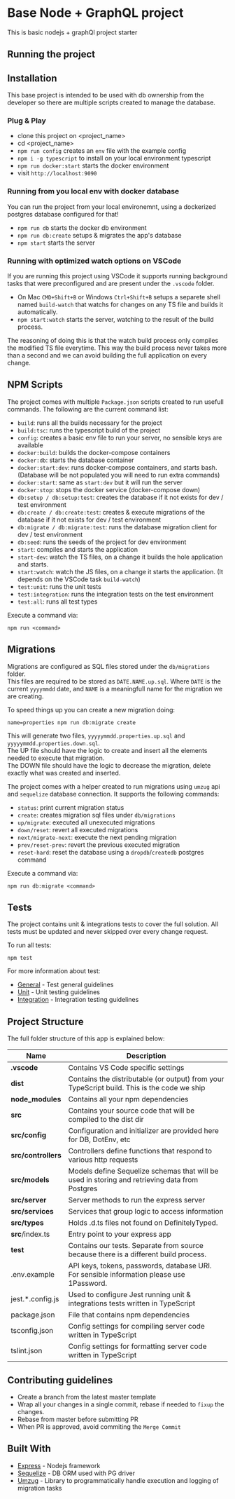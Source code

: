 # Base Node + GraphQL project

This is basic nodejs + graphQl project starter

## Running the project

## Installation

This base project is intended to be used with db ownership from the developer so there are multiple scripts created to manage the database.

### Plug & Play

- clone this project on <project_name>
- cd <project_name>
- `npm run config` creates an `env` file with the example config
- `npm i -g typescript` to install on your local environment typescript
- `npm run docker:start` starts the docker environment
- visit `http://localhost:9090`

### Running from you local env with docker database

You can run the project from your local environemnt, using a dockerized postgres database configured for that!

- `npm run db` starts the docker db environment
- `npm run db:create` setups & migrates the app's database
- `npm start` starts the server

### Running with optimized watch options on VSCode

If you are running this project using VSCode it supports running background tasks that were preconfigured
and are present under the `.vscode` folder.

- On Mac `CMD+Shift+B` or Windows `Ctrl+Shift+B` setups a separete shell named `build-watch`
  that watchs for changes on any TS file and builds it automatically.
- `npm start:watch` starts the server, watching to the result of the build process.

The reasoning of doing this is that the watch build process only compiles the modified TS file everytime.
This way the build process never takes more than a second and we can avoid building the full application on every change.

## NPM Scripts

The project comes with multiple `Package.json` scripts created to run usefull commands.
The following are the current command list:

- `build`: runs all the builds necessary for the project
- `build:tsc`: runs the typescript build of the project
- `config`: creates a basic env file to run your server, no sensible keys are available
- `docker:build`: builds the docker-compose containers
- `docker:db`: starts the database container
- `docker:start:dev`: runs docker-compose containers, and starts bash. (Database will be not populated you will need to run extra commands)
- `docker:start`: same as `start:dev` but it will run the server
- `docker:stop`: stops the docker service (docker-compose down)
- `db:setup / db:setup:test`: creates the database if it not exists for dev / test environment
- `db:create / db:create:test`: creates & execute migrations of the database if it not exists for dev / test environment
- `db:migrate / db:migrate:test`: runs the database migration client for dev / test environment
- `db:seed`: runs the seeds of the project for dev environment
- `start`: compiles and starts the application
- `start-dev`: watch the TS files, on a change it builds the hole application and starts.
- `start:watch`: watch the JS files, on a change it starts the application. (It depends on the VSCode task `build-watch`)
- `test:unit`: runs the unit tests
- `test:integration`: runs the integration tests on the test environment
- `test:all`: runs all test types

Execute a command via:

```shell
npm run <command>
```

## Migrations

Migrations are configured as SQL files stored under the `db/migrations` folder.  
This files are required to be stored as `DATE.NAME.up.sql`. Where `DATE` is the current `yyyymmdd` date, and `NAME` is a meaningfull name for the migration we are creating.

To speed things up you can create a new migration doing:

```
name=properties npm run db:migrate create
```

This will generate two files, `yyyyymmdd.properties.up.sql` and `yyyyymmdd.properties.down.sql`.  
The UP file should have the logic to create and insert all the elements needed to execute that migration.  
The DOWN file should have the logic to decrease the migration, delete exactly what was created and inserted.

The project comes with a helper created to run migrations using `umzug` api and `sequelize` database connection. It supports the following commands:

- `status`: print current migration status
- `create`: creates migration sql files under `db/migrations`
- `up/migrate`: executed all unexecuted migrations
- `down/reset`: revert all executed migrations
- `next/migrate-next`: execute the next pending migration
- `prev/reset-prev`: revert the previous executed migration
- `reset-hard`: reset the database using a `dropdb`/`createdb` postgres command

Execute a command via:

```shell
npm run db:migrate <command>
```

## Tests

The project contains unit & integrations tests to cover the full solution. All tests must be updated and never skipped over every change request.

To run all tests:

```
npm test
```

For more information about test:

- [General](tests/README.md) - Test general guidelines
- [Unit](tests/unit/README.md) - Unit testing guidelines
- [Integration](tests/integration/README.md) - Integration testing guidelines

## Project Structure

The full folder structure of this app is explained below:

| Name                | Description                                                                                    |
| ------------------- | ---------------------------------------------------------------------------------------------- |
| **.vscode**         | Contains VS Code specific settings                                                             |
| **dist**            | Contains the distributable (or output) from your TypeScript build. This is the code we ship    |
| **node_modules**    | Contains all your npm dependencies                                                             |
| **src**             | Contains your source code that will be compiled to the dist dir                                |
| **src/config**      | Configuration and initializer are provided here for DB, DotEnv, etc                            |
| **src/controllers** | Controllers define functions that respond to various http requests                             |
| **src/models**      | Models define Sequelize schemas that will be used in storing and retrieving data from Postgres |
| **src/server**      | Server methods to run the express server                                                       |
| **src/services**    | Services that group logic to access information                                                |
| **src/types**       | Holds .d.ts files not found on DefinitelyTyped.                                                |
| **src**/index.ts    | Entry point to your express app                                                                |
| **test**            | Contains our tests. Separate from source because there is a different build process.           |
| .env.example        | API keys, tokens, passwords, database URI. For sensible information please use 1Password.      |
| jest.\*.config.js   | Used to configure Jest running unit & integrations tests written in TypeScript                 |
| package.json        | File that contains npm dependencies                                                            |
| tsconfig.json       | Config settings for compiling server code written in TypeScript                                |
| tslint.json         | Config settings for formatting server code written in TypeScript                               |

## Contributing guidelines

- Create a branch from the latest master template
- Wrap all your changes in a single commit, rebase if needed to `fixup` the changes.
- Rebase from master before submitting PR
- When PR is approved, avoid commiting the `Merge Commit`

## Built With

- [Express](https://expressjs.com) - Nodejs framework
- [Sequelize](https://sequelize.org/) - DB ORM used with PG driver
- [Umzug](https://github.com/sequelize/umzug) - Library to programmatically handle execution and logging of migration tasks
